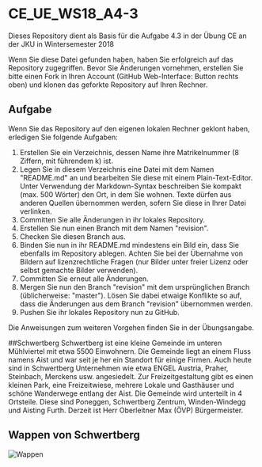 # CE_UE_WS18_A4-3
Dieses Repository dient als Basis für die Aufgabe 4.3 in der Übung CE an der JKU in Wintersemester 2018

Wenn Sie diese Datei gefunden haben, haben Sie erfolgreich auf das Repository zugegriffen. Bevor Sie Änderungen vornehmen, erstellen Sie bitte einen Fork in Ihren Account (GitHub Web-Interface: Button rechts oben) und klonen das geforkte Repository auf Ihren Rechner.

## Aufgabe
Wenn Sie das Repository auf den eigenen lokalen Rechner geklont haben, erledigen Sie folgende Aufgaben:
1. Erstellen Sie ein Verzeichnis, dessen Name ihre Matrikelnummer (8 Ziffern, mit führendem k) ist.
2. Legen Sie in diesem Verzeichnis eine Datei mit dem Namen "README.md" an und bearbeiten Sie diese mit einem Plain-Text-Editor. Unter Verwendung der Markdown-Syntax beschreiben Sie kompakt (max. 500 Wörter) den Ort, in dem Sie wohnen. Texte dürfen aus anderen Quellen übernommen werden, sofern Sie diese in Ihrer Datei verlinken. 
3. Committen Sie alle Änderungen in ihr lokales Repository.
4. Erstellen Sie nun einen Branch mit dem Namen "revision".
5. Checken Sie diesen Branch aus. 
6. Binden Sie nun in ihr README.md mindestens ein Bild ein, dass Sie ebenfalls im Repository ablegen. Achten Sie bei der Übernahme von Bildern auf lizenzrechtliche Fragen (nur Bilder unter freier Lizenz oder selbst gemachte Bilder verwenden).
7. Committen Sie erneut alle Änderungen.
8. Mergen Sie nun den Branch "revision" mit dem ursprünglichen Branch (üblicherweise: "master"). Lösen Sie dabei etwaige Konflikte so auf, dass die Änderungen aus dem Branch "revision" übernommen werden.
9. Pushen Sie ihr lokales Repository nun zu GitHub.

Die Anweisungen zum weiteren Vorgehen finden Sie in der Übungsangabe.

##Schwertberg
Schwertberg ist eine kleine Gemeinde im unteren Mühlviertel mit etwa 5500 Einwohnern. Die Gemeinde liegt an einem Fluss namens Aist und war seit je her ein Standort für einige 
Firmen. Auch heute sind in Schwertberg Unternehmen wie etwa ENGEL Austria, Praher, Steinbach, Merckens usw. angesiedelt. Zur Freizeitgestaltung gibt es einen kleinen Park, eine Freizeitwiese,
mehrere Lokale und Gasthäuser und schöne Wanderwege entlang der Aist. Die Gemeinde wird unterteilt in 4 Ortsteile. Diese sind Poneggen, Schwertberg Zentrum, Winden-Windegg und Aisting Furth.
Derzeit ist Herr Oberleitner Max (ÖVP) Bürgermeister. 

## Wappen von Schwertberg
![Wappen](https://upload.wikimedia.org/wikipedia/commons/e/e9/Wappen_at_schwertberg.png)


